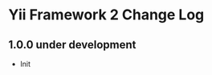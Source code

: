 Yii Framework 2 Change Log
==========================

1.0.0 under development
-----------------------

- Init